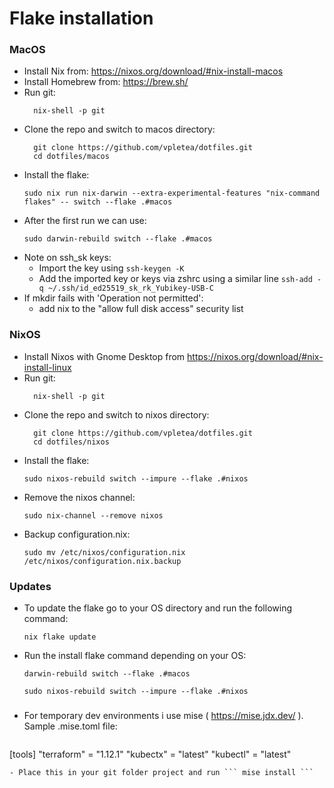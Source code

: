 # Flake installation
### MacOS
- Install Nix from: https://nixos.org/download/#nix-install-macos
- Install Homebrew from:  https://brew.sh/
- Run git:
  ```
    nix-shell -p git
  ```
- Clone the repo and switch to macos directory:
  ```
    git clone https://github.com/vpletea/dotfiles.git
    cd dotfiles/macos
  ```
- Install the flake:
  ```
  sudo nix run nix-darwin --extra-experimental-features "nix-command flakes" -- switch --flake .#macos
  ```
- After the first run we can use:
  ```
  sudo darwin-rebuild switch --flake .#macos
  ```
- Note on ssh_sk keys:
    - Import the key using ``` ssh-keygen -K ```
    - Add the imported key or keys via zshrc using a similar line ``` ssh-add -q ~/.ssh/id_ed25519_sk_rk_Yubikey-USB-C ```
- If mkdir fails with 'Operation not permitted':
    - add nix to the "allow full disk access" security list

### NixOS
- Install Nixos with Gnome Desktop from https://nixos.org/download/#nix-install-linux
- Run git:
  ```
    nix-shell -p git
  ```
- Clone the repo and switch to nixos directory:
  ```
    git clone https://github.com/vpletea/dotfiles.git
    cd dotfiles/nixos
  ```
- Install the flake:
  ```
  sudo nixos-rebuild switch --impure --flake .#nixos
- Remove the nixos channel:
  ```
  sudo nix-channel --remove nixos
  ```
- Backup configuration.nix:
  ```
  sudo mv /etc/nixos/configuration.nix /etc/nixos/configuration.nix.backup
  ```

### Updates
- To update the flake go to your OS directory and run the following command:
  ```
  nix flake update
  ```
- Run the install flake command depending on your OS:
  ```
  darwin-rebuild switch --flake .#macos
  ```
  ```
  sudo nixos-rebuild switch --impure --flake .#nixos
  ```

###
- For temporary dev environments i use mise ( https://mise.jdx.dev/ ). Sample .mise.toml file:
  ```
 [tools]
"terraform" = "1.12.1"
"kubectx" = "latest"
"kubectl" = "latest"
   ```
- Place this in your git folder project and run ``` mise install ```